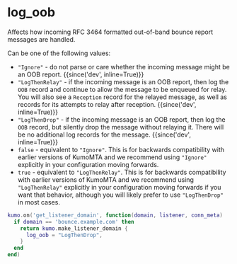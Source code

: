 # log_oob

Affects how incoming RFC 3464 formatted out-of-band bounce report messages are
handled.

Can be one of the following values:

 * `"Ignore"` - do not parse or care whether the incoming message might
   be an OOB report. {{since('dev', inline=True)}}
 * `"LogThenRelay"` - if the incoming message is an OOB report, then
   log the `OOB` record and continue to allow the message to be
   enqueued for relay.  You will also see a `Reception` record for the relayed
   message, as well as records for its attempts to relay after reception.
   {{since('dev', inline=True)}}
 * `"LogThenDrop"` - if the incoming message is an OOB report, then log
   the `OOB` record, but silently drop the message without relaying it.
   There will be no additional log records for the message.
   {{since('dev', inline=True)}}
 * `false` - equivalent to `"Ignore"`.  This is for backwards compatibility
   with earlier versions of KumoMTA and we recommend using `"Ignore"` explicitly
   in your configuration moving forwards.
 * `true` - equivalent to `"LogThenRelay"`.  This is for backwards compatibility
   with earlier versions of KumoMTA and we recommend using `"LogThenRelay"`
   explicitly in your configuration moving forwards if you want that behavior,
   although you will likely prefer to use `"LogThenDrop"` in most cases.

```lua
kumo.on('get_listener_domain', function(domain, listener, conn_meta)
  if domain == 'bounce.example.com' then
    return kumo.make_listener_domain {
      log_oob = "LogThenDrop",
    }
  end
end)
```

